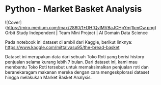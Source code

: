 # Python - Market Basket Analysis
![Cover]
(https://miro.medium.com/max/2880/1*DHfQvlMVBaJCHpYmj1kmCw.png)
Orbit Study Independent | Team Mini Project | AI Domain Data Science

Pada notebook ini dataset di ambil dari Kaggle, berikut linknya:
https://www.kaggle.com/mittalvasu95/the-bread-basket

Dataset ini merupakan data dari sebuah Toko Roti yang berisi history penjualan selama kurang lebih 7 bulan. 
Dari dataset ini, kami mau membantu Toko Roti tersebut untuk memaksimalkan penjualan roti dan beranekaragam makanan mereka dengan cara mengeskplorasi dataset hingga melakukan Market Basket Analysis.
